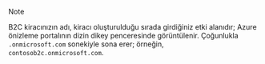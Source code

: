 > [!NOTE]
> B2C kiracınızın adı, kiracı oluşturulduğu sırada girdiğiniz etki alanıdır; Azure önizleme portalının dizin dikey penceresinde görüntülenir.  Çoğunlukla `.onmicrosoft.com` sonekiyle sona erer; örneğin, `contosob2c.onmicrosoft.com`.
> 
> 



<!--HONumber=Nov16_HO2-->


